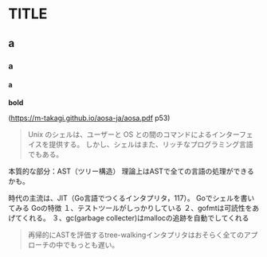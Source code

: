 # TITLE
## a
### a
#### a
**bold**


(https://m-takagi.github.io/aosa-ja/aosa.pdf p53)
> Unix のシェルは、ユーザーと OS との間のコマンドによるインターフェイスを提供する。
しかし、シェルはまた、リッチなプログラミング言語でもある。

本質的な部分：AST（ツリー構造）
理論上はASTで全ての言語の処理ができるかも。

時代の主流は、JIT（Go言語でつくるインタプリタ，117）。
Goでシェルを書いてみる
Goの特徴
１、テストツールがしっかりしている
２、gofmtは可読性をあげてくれる。
３、gc(garbage collecter)はmallocの追跡を自動でしてくれる
> 再帰的にASTを評価するtree-walkingインタプリタはおそらく全てのアプローチの中でもっとも遅い。






